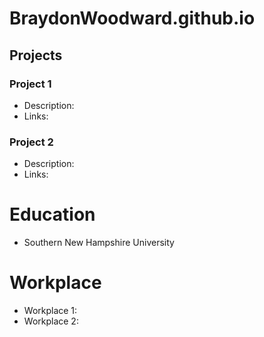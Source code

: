 # BraydonWoodward.github.io
## Projects
### Project 1
- Description:
- Links:

### Project 2
- Description:
- Links:

# Education
- Southern New Hampshire University

# Workplace
- Workplace 1:
- Workplace 2: 
